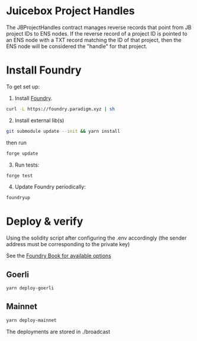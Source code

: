 # Juicebox Project Handles

The JBProjectHandles contract manages reverse records that point from JB project IDs to ENS nodes. If the reverse record of a project ID is pointed to an ENS node with a TXT record matching the ID of that project, then the ENS node will be considered the "handle" for that project.

# Install Foundry

To get set up:

1. Install [Foundry](https://github.com/gakonst/foundry).

```bash
curl -L https://foundry.paradigm.xyz | sh
```

2. Install external lib(s)

```bash
git submodule update --init && yarn install
```

then run

```bash
forge update
```

3. Run tests:

```bash
forge test
```

4. Update Foundry periodically:

```bash
foundryup
```

# Deploy & verify

Using the solidity script after configuring the .env accordingly (the sender address must be corresponding to the private key)

See the [Foundry Book for available options](https://book.getfoundry.sh/reference/forge/forge-create.html)

## Goerli

```bash
yarn deploy-goerli
```

## Mainnet

```bash
yarn deploy-mainnet
```

The deployments are stored in ./broadcast
